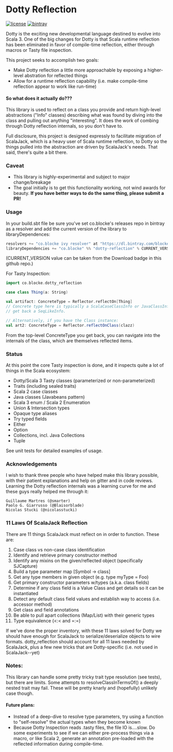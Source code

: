 # Dotty Reflection

[![license](https://img.shields.io/github/license/mashape/apistatus.svg?maxAge=86400)](https://opensource.org/licenses/MIT)
[![bintray](https://api.bintray.com/packages/blocke/releases/dotty-reflection/images/download.svg)](https://bintray.com/blocke/releases/dotty-reflection/_latestVersion)

Dotty is the exciting new developmental language destined to evolve into Scala 3.  One of the big changes for Dotty is that Scala runtime reflection has been eliminated in favor of compile-time reflection, either through macros or Tasty file inspection.  

This project seeks to accomplish two goals:
* Make Dotty reflection a little more approachable by exposing a higher-level abstration for reflected things
* Allow for a runtime reflection capability (i.e. make compile-time reflection appear to work like run-time)

#### So what does it actually do???
This library is used to reflect on a class you provide and return high-level abstractions ("Info" classes) describing what was found by diving into the class and pulling out anything "interesting".  It does the work of combing through Dotty reflection internals, so you don't have to.

Full disclosure, this project is designed expressly to facilitate migration of ScalaJack, which is a heavy user of Scala runtime reflection, to Dotty so the things pulled into the abstraction are driven by ScalaJack's needs.  That said, there's quite a bit there.

### Caveat
* This library is highly-experimental and subject to major change/breakage
* The goal initially is to get this functionality working, not wind awards for beauty.  **If you have better ways to do the same thing, please submit a PR!**

### Usage
In your build.sbt file be sure you've set co.blocke's releases repo in bintray as a resolver and add the current version of the library to libraryDependences:
```scala
resolvers += "co.blocke ivy resolver" at "https://dl.bintray.com/blocke/releases"
libraryDependencies += "co.blocke" %% "dotty-reflection" % CURRENT_VERSION
```
(CURRENT_VERSION value can be taken from the Download badge in this github repo.)

For Tasty Inspection:
```scala
import co.blocke.dotty_reflection

case class Thing(a: String)

val artifact: ConcreteType = Reflector.reflectOn[Thing]
// Concrete type here is typically a ScalaCaseClassInfo or JavaClassInfo but could be something else if you reflected on, say, List[Foo], in which case you'd
// get back a SeqLikeInfo.

// Alternatively, if you have the Class instance:
val art2: ConcreteType = Reflector.reflectOnClass(clazz)
```
From the top-level ConcreteType you get back, you can navigate into the internals of the class, which are themselves reflected items.

### Status
At this point the core Tasty inspection is done, and it inspects quite a lot of things in the Scala ecosystem:
* Dotty/Scala 3 Tasty classes (parameterized or non-parameterized) 
* Traits (including sealed traits)
* Scala 2 case classes
* Java classes (Javabeans pattern)
* Scala 3 enum / Scala 2 Enumeration
* Union & Intersection types
* Opaque type aliases
* Try typed fields
* Either
* Option
* Collections, incl. Java Collections
* Tuple

See unit tests for detailed examples of usage.

### Acknowledgements

I wish to thank three people who have helped make this library possible, with their patient explanations and help on gitter and in code reviews.  Learning the Dotty reflection internals was a learning curve for me and these guys really helped me through it:
```
Guillaume Martres (@smarter)
Paolo G. Giarrusso (@Blaisorblade)
Nicolas Stucki (@nicolasstucki)
```

### 11 Laws Of ScalaJack Reflection
There are 11 things ScalaJack must reflect on in order to function. These are:

1. Case class vs non-case class identification
2. Identify and retrieve primary constructor method
3. Identify any mixins on the given/reflected object (specifically SJCapture)
4. Build a type parameter map [Symbol -> class]
5. Get any type members in given object (e.g. type myType = Foo)
6. Get primary constructor parameters w/types (a.k.a. class fields)
7. Determine if any class field is a Value Class and get details so it can be instantiated
8. Detect any default class field values and establish way to access (i.e. accessor method)
9. Get class and field annotations
10. Be able to pull apart collections (Map/List) with their generic types
11. Type equivalence (<:< and =:=)

If we've done the proper inventory, with these 11 laws solved for Dotty we should have enough for ScalaJack to serialize/deserialize objects to wire formats.  dotty_reflection should account for all 11 laws needed by ScalaJack, plus a few new tricks that are Dotty-specific (i.e. not used in ScalaJack--yet)


### Notes:
This library can handle some pretty tricky trait type resolution (see tests), but there are limits.  Some attempts to resolveClassInTermsOf() a deeply nested trait may fail.  These will be pretty knarly and (hopefully) unlikely case though.

#### Future plans:
* Instead of a deep-dive to resolve type parameters, try using a function to "self-resolve" the actual types when they become known
* Because Dotty Inspection reads .tasty files, the file IO is....slow.  Do some experiments to see if we can either pre-process things via a macro, or like Scala 2, generate an annotation pre-loaded with the reflected information during compile-time.
